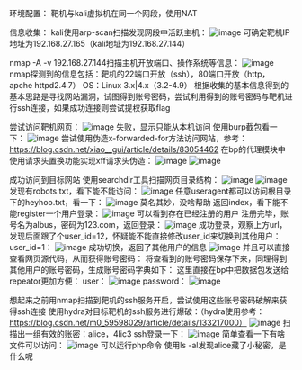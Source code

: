 环境配置：
  靶机与kali虚拟机在同一个网段，使用NAT

信息收集：
kali使用arp-scan扫描发现网段中活跃主机：
![image](https://github.com/user-attachments/assets/797a43c4-6a3e-464f-a8b0-be7282e03fc2)
可确定靶机IP地址为192.168.27.165（kali地址为192.168.27.144）

nmap -A -v 192.168.27.144扫描主机开放端口、操作系统等信息：
![image](https://github.com/user-attachments/assets/fa830a3c-3c68-40ad-ac6c-e6cc2921991d)
nmap探测到的信息包括：靶机的22端口开放（ssh），80端口开放（http，apche httpd2.4.7）
OS：Linux 3.x|4.x（3.2-4.9）
根据收集的基本信息得到的基本思路是寻找网站漏洞，试图得到账号密码，尝试利用得到的账号密码与靶机进行ssh连接，如果成功连接则尝试提权获取flag

尝试访问靶机网页：
![image](https://github.com/user-attachments/assets/6f5cab36-dae8-4475-b3ef-5f019ce686d8)
失败，显示只能从本机访问
使用burp截包看一下：
![image](https://github.com/user-attachments/assets/5831150e-1a4e-4a24-9dcd-22882d759c23)
尝试使用伪造x-forwarded-for方法访问网站，参考：https://blog.csdn.net/xiao__gui/article/details/83054462
在bp的代理模块中使用请求头置换功能实现xff请求头伪造：
![image](https://github.com/user-attachments/assets/4a008a33-d4e6-425b-a823-4a01b610cca5)
![image](https://github.com/user-attachments/assets/088620a0-7aed-4d6a-abb1-9a5bffc288e0)

成功访问到目标网站
使用searchdir工具扫描网页目录结构：
![image](https://github.com/user-attachments/assets/d07ae70e-d0e9-4715-9e89-a5cd3a922970)
![image](https://github.com/user-attachments/assets/47585733-dcc9-45d7-9f5e-9967581f7a0c)
发现有robots.txt，看下能不能访问：
![image](https://github.com/user-attachments/assets/17a19e87-6904-4b47-a445-cc0d8e5be211)
任意useragent都可以访问根目录下的heyhoo.txt，看一下：
![image](https://github.com/user-attachments/assets/8b648a38-6831-43b8-959d-436531aa5cdd)
莫名其妙，没啥帮助
返回index，看下能不能register一个用户登录：
![image](https://github.com/user-attachments/assets/431dac9d-3252-4783-bd40-90b8e8392787)
可以看到存在已经注册的用户
注册完毕，账号名为albus，密码为123.com，返回登录：
![image](https://github.com/user-attachments/assets/83ae6173-7a58-4dd2-806a-3766e89af29a)
成功登录，观察上方url，发现后面跟了个user_id=12，怀疑能不能直接修改user_id来切换到其他用户：
user_id=1：
![image](https://github.com/user-attachments/assets/696d54f7-a2a7-4932-9c0b-c0143627fe6c)
成功切换，返回了其他用户的信息
![image](https://github.com/user-attachments/assets/68eba697-8fac-40ac-93e6-5ee10f3d875f)
并且可以直接查看网页源代码，从而获得账号密码：
将查看到的账号密码保存下来，同理得到其他用户的账号密码，生成账号密码字典如下：
这里直接在bp中把数据包发送给repeator更加方便：
user：
![image](https://github.com/user-attachments/assets/7d9154bc-0169-4672-a076-ef79af8c1883)
password：
![image](https://github.com/user-attachments/assets/b8dcb343-20ef-495a-8c81-46bf7841e823)

想起来之前用nmap扫描到靶机的ssh服务开启，尝试使用这些账号密码破解来获得ssh连接
使用hydra对目标靶机的ssh服务进行爆破：（hydra使用参考：https://blog.csdn.net/m0_59598029/article/details/133217000）
![image](https://github.com/user-attachments/assets/784edda3-baad-4c26-b309-797cfe93b330)
扫描出一组有效的账密：alice，4lic3
ssh登录一下：
![image](https://github.com/user-attachments/assets/ceafc752-d7d9-4931-91b3-b33cfd00eed2)
简单查看一下有啥文件可以访问：
![image](https://github.com/user-attachments/assets/f627fca4-61b5-47e0-b5f7-2f63a2671e3c)
可以运行php命令
使用ls -al发现alice藏了小秘密，是什么呢

